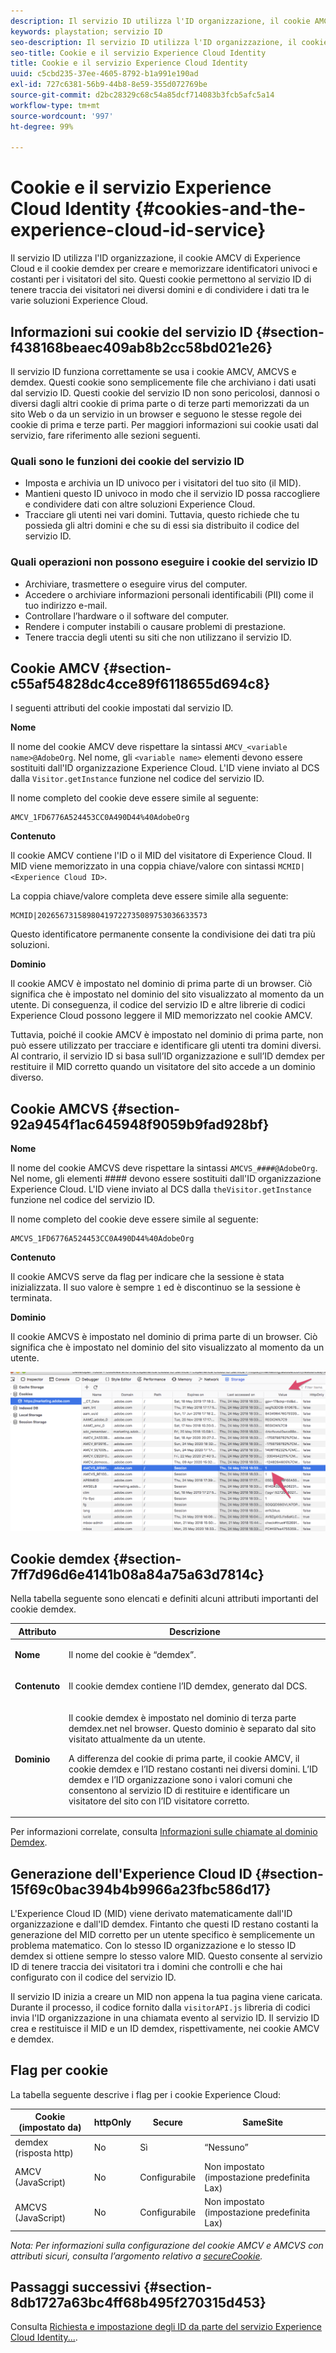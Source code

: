 ```yaml
---
description: Il servizio ID utilizza l'ID organizzazione, il cookie AMCV di Experience Cloud e il cookie demdex per creare e memorizzare identificatori univoci e costanti per i visitatori del sito. Questi cookie permettono al servizio ID di tenere traccia dei visitatori nei diversi domini e di condividere i dati tra le varie soluzioni Experience Cloud.
keywords: playstation; servizio ID
seo-description: Il servizio ID utilizza l'ID organizzazione, il cookie AMCV di Experience Cloud e il cookie demdex per creare e memorizzare identificatori univoci e costanti per i visitatori del sito. Questi cookie permettono al servizio ID di tenere traccia dei visitatori nei diversi domini e di condividere i dati tra le varie soluzioni Experience Cloud.
seo-title: Cookie e il servizio Experience Cloud Identity
title: Cookie e il servizio Experience Cloud Identity
uuid: c5cbd235-37ee-4605-8792-b1a991e190ad
exl-id: 727c6381-56b9-44b8-8e59-355d072769be
source-git-commit: d2bc28329c68c54a85dcf714083b3fcb5afc5a14
workflow-type: tm+mt
source-wordcount: '997'
ht-degree: 99%

---
```


# Cookie e il servizio Experience Cloud Identity {#cookies-and-the-experience-cloud-id-service}

Il servizio ID utilizza l&#39;ID organizzazione, il cookie AMCV di Experience Cloud e il cookie demdex per creare e memorizzare identificatori univoci e costanti per i visitatori del sito. Questi cookie permettono al servizio ID di tenere traccia dei visitatori nei diversi domini e di condividere i dati tra le varie soluzioni Experience Cloud.

## Informazioni sui cookie del servizio ID {#section-f438168beaec409ab8b2cc58bd021e26}

Il servizio ID funziona correttamente se usa i cookie AMCV, AMCVS e demdex. Questi cookie sono semplicemente file che archiviano i dati usati dal servizio ID. Questi cookie del servizio ID non sono pericolosi, dannosi o diversi dagli altri cookie di prima parte o di terze parti memorizzati da un sito Web o da un servizio in un browser e seguono le stesse regole dei cookie di prima e terze parti. Per maggiori informazioni sui cookie usati dal servizio, fare riferimento alle sezioni seguenti.

### Quali sono le funzioni dei cookie del servizio ID

* Imposta e archivia un ID univoco per i visitatori del tuo sito (il MID).
* Mantieni questo ID univoco in modo che il servizio ID possa raccogliere e condividere dati con altre soluzioni Experience Cloud.
* Tracciare gli utenti nei vari domini. Tuttavia, questo richiede che tu possieda gli altri domini e che su di essi sia distribuito il codice del servizio ID.

### Quali operazioni non possono eseguire i cookie del servizio ID

* Archiviare, trasmettere o eseguire virus del computer.
* Accedere o archiviare informazioni personali identificabili (PII) come il tuo indirizzo e-mail.
* Controllare l’hardware o il software del computer.
* Rendere i computer instabili o causare problemi di prestazione.
* Tenere traccia degli utenti su siti che non utilizzano il servizio ID.

## Cookie AMCV {#section-c55af54828dc4cce89f6118655d694c8}

I seguenti attributi del cookie impostati dal servizio ID.

**Nome**

Il nome del cookie AMCV deve rispettare la sintassi `AMCV_<variable name>@AdobeOrg`. Nel nome, gli `<variable name>` elementi devono essere sostituiti dall&#39;ID organizzazione Experience Cloud. L&#39;ID viene inviato al DCS dalla `Visitor.getInstance` funzione nel codice del servizio ID.

Il nome completo del cookie deve essere simile al seguente:

```
AMCV_1FD6776A524453CC0A490D44%40AdobeOrg
```

**Contenuto**

Il cookie AMCV contiene l&#39;ID o il MID del visitatore di Experience Cloud. Il MID viene memorizzato in una coppia chiave/valore con sintassi `MCMID|<Experience Cloud ID>`.

La coppia chiave/valore completa deve essere simile alla seguente:

```
MCMID|20265673158980419722735089753036633573
```

Questo identificatore permanente consente la condivisione dei dati tra più soluzioni.

**Dominio**

Il cookie AMCV è impostato nel dominio di prima parte di un browser. Ciò significa che è impostato nel dominio del sito visualizzato al momento da un utente. Di conseguenza, il codice del servizio ID e altre librerie di codici Experience Cloud possono leggere il MID memorizzato nel cookie AMCV.

Tuttavia, poiché il cookie AMCV è impostato nel dominio di prima parte, non può essere utilizzato per tracciare e identificare gli utenti tra domini diversi. Al contrario, il servizio ID si basa sull’ID organizzazione e sull’ID demdex per restituire il MID corretto quando un visitatore del sito accede a un dominio diverso.

## Cookie AMCVS {#section-92a9454f1ac645948f9059b9fad928bf}

**Nome**

Il nome del cookie AMCVS deve rispettare la sintassi `AMCVS_####@AdobeOrg`. Nel nome, gli elementi #### devono essere sostituiti dall&#39;ID organizzazione Experience Cloud. L&#39;ID viene inviato al DCS dalla `theVisitor.getInstance` funzione nel codice del servizio ID.

Il nome completo del cookie deve essere simile al seguente:

```
AMCVS_1FD6776A524453CC0A490D44%40AdobeOrg
```

**Contenuto**

Il cookie AMCVS serve da flag per indicare che la sessione è stata inizializzata. Il suo valore è sempre `1` ed è discontinuo se la sessione è terminata.

**Dominio**

Il cookie AMCVS è impostato nel dominio di prima parte di un browser. Ciò significa che è impostato nel dominio del sito visualizzato al momento da un utente.

![](assets/AMCVS-cookie.png)

## Cookie demdex {#section-7ff7d96d6e4141b08a84a75a63d7814c}

Nella tabella seguente sono elencati e definiti alcuni attributi importanti del cookie demdex.

<table id="table_18E3CAF3550E4BB6A199736AACE39202"> 
 <thead> 
  <tr> 
   <th colname="col1" class="entry"> Attributo </th> 
   <th colname="col2" class="entry"> Descrizione </th> 
  </tr> 
 </thead>
 <tbody> 
  <tr> 
   <td colname="col1"> <p> <b>Nome</b> </p> </td> 
   <td colname="col2"> <p>Il nome del cookie è “demdex”. </p> </td> 
  </tr> 
  <tr> 
   <td colname="col1"> <p> <b>Contenuto</b> </p> </td> 
   <td colname="col2"> <p>Il cookie demdex contiene l’ID demdex, generato dal DCS. </p> </td> 
  </tr> 
  <tr> 
   <td colname="col1"> <p> <b>Dominio</b> </p> </td> 
   <td colname="col2"> <p>Il cookie demdex è impostato nel dominio di terza parte demdex.net nel browser. Questo dominio è separato dal sito visitato attualmente da un utente. </p> <p>A differenza del cookie di prima parte, il cookie AMCV, il cookie demdex e l’ID restano costanti nei diversi domini. L’ID demdex e l’ID organizzazione sono i valori comuni che consentono al servizio ID di restituire e identificare un visitatore del sito con l’ID visitatore corretto. </p> </td> 
  </tr> 
 </tbody> 
</table>

Per informazioni correlate, consulta [Informazioni sulle chiamate al dominio Demdex](https://docs.adobe.com/content/help/it-IT/audience-manager/user-guide/reference/demdex-calls.html).

## Generazione dell&#39;Experience Cloud ID {#section-15f69c0bac394b4b9966a23fbc586d17}

L&#39;Experience Cloud ID (MID) viene derivato matematicamente dall&#39;ID organizzazione e dall&#39;ID demdex. Fintanto che questi ID restano costanti la generazione del MID corretto per un utente specifico è semplicemente un problema matematico. Con lo stesso ID organizzazione e lo stesso ID demdex si ottiene sempre lo stesso valore MID. Questo consente al servizio ID di tenere traccia dei visitatori tra i domini che controlli e che hai configurato con il codice del servizio ID.

Il servizio ID inizia a creare un MID non appena la tua pagina viene caricata. Durante il processo, il codice fornito dalla `visitorAPI.js` libreria di codici invia l&#39;ID organizzazione in una chiamata evento al servizio ID. Il servizio ID crea e restituisce il MID e un ID demdex, rispettivamente, nei cookie AMCV e demdex.

## Flag per cookie

La tabella seguente descrive i flag per i cookie Experience Cloud:

| Cookie (impostato da) | httpOnly | Secure | SameSite |
|--- |--- |--- |--- |
| demdex (risposta http) | No | Sì | “Nessuno” |
| AMCV (JavaScript) | No | Configurabile | Non impostato (impostazione predefinita Lax) |
| AMCVS (JavaScript) | No | Configurabile | Non impostato (impostazione predefinita Lax) |

*Nota: Per informazioni sulla configurazione del cookie AMCV e AMCVS con attributi sicuri, consulta l’argomento relativo a [secureCookie](https://docs.adobe.com/content/help/it-IT/id-service/using/id-service-api/configurations/securecookie.html).*

## Passaggi successivi {#section-8db1727a63bc4ff68b495f270315d453}

Consulta [Richiesta e impostazione degli ID da parte del servizio Experience Cloud Identity...](../introduction/id-request.md#concept-2caacebb1d244402816760e9b8bcef6a).
